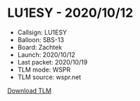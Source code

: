 # LU1ESY - 2020/10/12

- Callsign: LU1ESY
- Balloon: SBS-13
- Board: Zachtek
- Launch: 2020/10/12
- Last packet: 2020/10/19
- TLM mode: WSPR
- TLM source: wspr.net

[Download TLM](https://github.com/lu1aat/TLM/blob/main/baloons/LU1ESY-20201012/LU1ESY-20201012-WSPR.csv)
